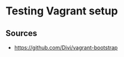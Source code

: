 
Testing Vagrant setup
=====================

Sources
-------

* https://github.com/Divi/vagrant-bootstrap

